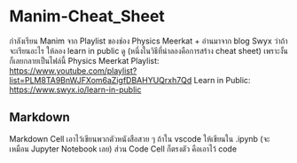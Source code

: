 # Manim-Cheat_Sheet
กำลังเรียน Manim จาก Playlist ของช่อง Physics Meerkat + อ่านมาจาก blog Swyx ว่าถ้าจะเรียนอะไร ให้ลอง learn in public ดู (หนึ่งในวิธีที่น่าลองคือการสร้าง cheat sheet) เพราะงั้นก็เลยกลายเป็นไฟล์นี้ 
Physics Meerkat Playlist: https://www.youtube.com/playlist?list=PLM8TA9BnWJFXom6aZigfDBAHYUQrxh7Qd
Learn in Public: https://www.swyx.io/learn-in-public

## Markdown  
Markdown Cell เอาไว้เขียนพวกตัวหนังสือสวย ๆ ถ้าใน vscode ให้เขียนใน .ipynb (จะเหมือน Jupyter Notebook เลย) ส่วน Code Cell ก็ตรงตัว คือเอาไว้ code  

